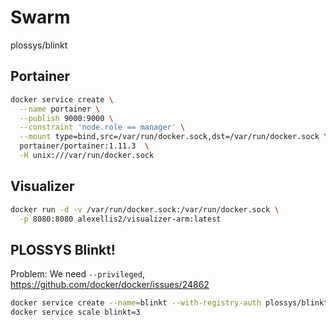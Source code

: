 # Swarm

plossys/blinkt

## Portainer

```bash
docker service create \
  --name portainer \
  --publish 9000:9000 \
  --constraint 'node.role == manager' \
  --mount type=bind,src=/var/run/docker.sock,dst=/var/run/docker.sock \
  portainer/portainer:1.11.3  \
  -H unix:///var/run/docker.sock
```

## Visualizer

```bash
docker run -d -v /var/run/docker.sock:/var/run/docker.sock \
  -p 8080:8080 alexellis2/visualizer-arm:latest
```

## PLOSSYS Blinkt!

Problem: We need `--privileged`, https://github.com/docker/docker/issues/24862

```bash
docker service create --name=blinkt --with-registry-auth plossys/blinkt:latest
docker service scale blinkt=3
```
